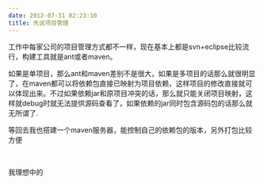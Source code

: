 ```yaml
---
date: 2012-07-31 02:23:10
title: 先说项目管理
---
```



<p>
	工作中每家公司的项目管理方式都不一样，现在基本上都是svn+eclipse比较流行，构建工具就是ant或者maven。
</p>
<p>
	如果是单项目，那么ant和maven差别不是很大，如果是多项目的话那么就很明显了，在maven都可以将依赖包直接已映射为项目依赖，这样项目的修改直接就可以体现出来。不过如果依赖jar和原项目冲突的话，那么就只能关闭项目映射，这样就debug时就无法提供源码查看了，如果依赖的jar同时包含源码包的话那么就无所谓了.
</p>
<p>
	等回去我也搭建一个maven服务器，能控制自己的依赖包的版本，另外打包比较方便
</p>
<p>
	<br />
</p>
<p>
	我理想中的
</p>